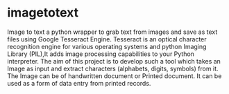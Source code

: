 # imagetotext
Image to text a python wrapper to grab text from images and save as text files using Google Tesseract Engine. Tesseract is an optical character recognition engine for various operating systems and python Imaging Library (PIL),It adds image processing capabilities to your Python interpreter.  The aim of this project is to develop such a tool which takes an Image as input and extract characters (alphabets, digits, symbols) from it. The Image can be of handwritten document or Printed document. It can be used as a form of data entry from printed records.
